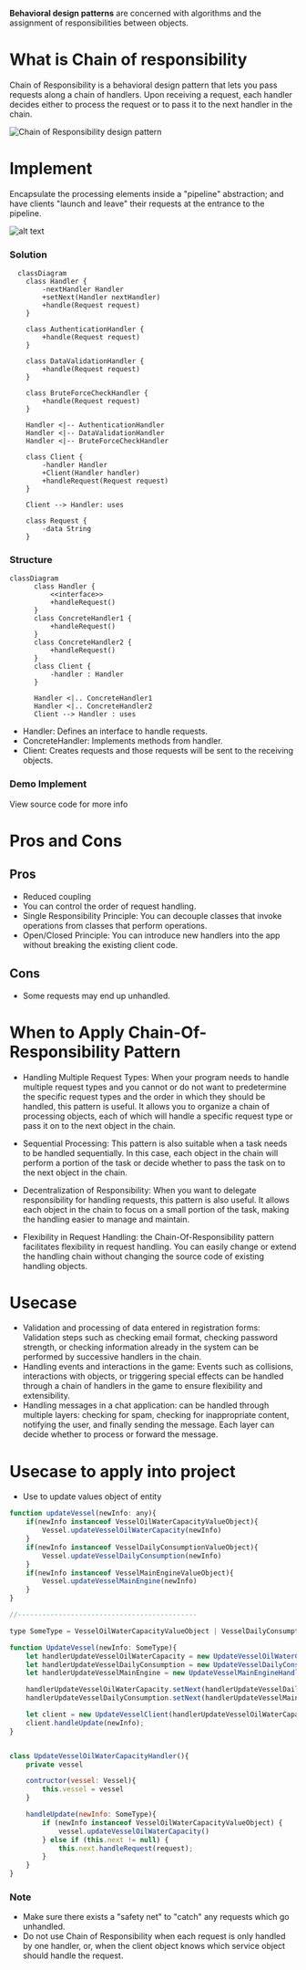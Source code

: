 
**Behavioral design patterns** are concerned with algorithms and the assignment of responsibilities between objects.
  
# What is Chain of responsibility

Chain of Responsibility is a behavioral design pattern that lets you pass requests along a chain of handlers. Upon receiving a request, each handler decides either to process the request or to pass it to the next handler in the chain.

![Chain of Responsibility design pattern](https://refactoring.guru/images/patterns/content/chain-of-responsibility/chain-of-responsibility.png)


# Implement

Encapsulate the processing elements inside a "pipeline" abstraction; and have clients "launch and leave" their requests at the entrance to the pipeline.

![alt text](image.png)

### Solution
```mermaid
  classDiagram
    class Handler {
        -nextHandler Handler
        +setNext(Handler nextHandler)
        +handle(Request request)
    }

    class AuthenticationHandler {
        +handle(Request request)
    }

    class DataValidationHandler {
        +handle(Request request)
    }

    class BruteForceCheckHandler {
        +handle(Request request)
    }

    Handler <|-- AuthenticationHandler
    Handler <|-- DataValidationHandler
    Handler <|-- BruteForceCheckHandler

    class Client {
        -handler Handler
        +Client(Handler handler)
        +handleRequest(Request request)
    }

    Client --> Handler: uses

    class Request {
        -data String
    }
```

### Structure
```mermaid
classDiagram
      class Handler {
          <<interface>>
          +handleRequest()
      }
      class ConcreteHandler1 {
          +handleRequest()
      }
      class ConcreteHandler2 {
          +handleRequest()
      }
      class Client {
          -handler : Handler
      }

      Handler <|.. ConcreteHandler1
      Handler <|.. ConcreteHandler2
      Client --> Handler : uses
```

- Handler: Defines an interface to handle requests.
- ConcreteHandler: Implements methods from handler.
- Client: Creates requests and those requests will be sent to the receiving objects.

### Demo Implement

View source code for more info

# Pros and Cons 

## Pros
- Reduced coupling
- You can control the order of request handling.
- Single Responsibility Principle: You can decouple classes that invoke operations from classes that perform operations.
- Open/Closed Principle: You can introduce new handlers into the app without breaking the existing client code.

## Cons

- Some requests may end up unhandled.
  

# When to Apply Chain-Of-Responsibility Pattern

- Handling Multiple Request Types: When your program needs to handle multiple request types and you cannot or do not want to predetermine the specific request types and the order in which they should be handled, this pattern is useful. It allows you to organize a chain of processing objects, each of which will handle a specific request type or pass it on to the next object in the chain.

- Sequential Processing: This pattern is also suitable when a task needs to be handled sequentially. In this case, each object in the chain will perform a portion of the task or decide whether to pass the task on to the next object in the chain.

- Decentralization of Responsibility: When you want to delegate responsibility for handling requests, this pattern is also useful. It allows each object in the chain to focus on a small portion of the task, making the handling easier to manage and maintain.

- Flexibility in Request Handling: the Chain-Of-Responsibility pattern facilitates flexibility in request handling. You can easily change or extend the handling chain without changing the source code of existing handling objects.


# Usecase

- Validation and processing of data entered in registration forms: Validation steps such as checking email format, checking password strength, or checking information already in the system can be performed by successive handlers in the chain.
- Handling events and interactions in the game: Events such as collisions, interactions with objects, or triggering special effects can be handled through a chain of handlers in the game to ensure flexibility and extensibility.
- Handling messages in a chat application: can be handled through multiple layers: checking for spam, checking for inappropriate content, notifying the user, and finally sending the message. Each layer can decide whether to process or forward the message.

# Usecase to apply into project
- Use to update values object of entity

```javascript
function updateVessel(newInfo: any){
    if(newInfo instanceof VesselOilWaterCapacityValueObject){
        Vessel.updateVesselOilWaterCapacity(newInfo)
    }
    if(newInfo instanceof VesselDailyConsumptionValueObject){
        Vessel.updateVesselDailyConsumption(newInfo)
    }
    if(newInfo instanceof VesselMainEngineValueObject){
        Vessel.updateVesselMainEngine(newInfo)
    }
}

//--------------------------------------------

type SomeType = VesselOilWaterCapacityValueObject | VesselDailyConsumptionValueObject | VesselMainEngineValueObject

function UpdateVessel(newInfo: SomeType){
    let handlerUpdateVesselOilWaterCapacity = new UpdateVesselOilWaterCapacityHandler(vessel);
    let handlerUpdateVesselDailyConsumption = new UpdateVesselDailyConsumptionHandler(vessel);
    let handlerUpdateVesselMainEngine = new UpdateVesselMainEngineHandler(vessel);

    handlerUpdateVesselOilWaterCapacity.setNext(handlerUpdateVesselDailyConsumption)
    handlerUpdateVesselDailyConsumption.setNext(handlerUpdateVesselMainEngine)

    let client = new UpdateVesselClient(handlerUpdateVesselOilWaterCapacity);
    client.handleUpdate(newInfo);
}


class UpdateVesselOilWaterCapacityHandler(){
    private vessel

    contructor(vessel: Vessel){
        this.vessel = vessel
    }

    handleUpdate(newInfo: SomeType){
        if (newInfo instanceof VesselOilWaterCapacityValueObject) {
            vessel.updateVesselOilWaterCapacity()
        } else if (this.next != null) {
            this.next.handleRequest(request);
        }
    }
}

```

### Note

- Make sure there exists a "safety net" to "catch" any requests which go unhandled.
- Do not use Chain of Responsibility when each request is only handled by one handler, or, when the client object knows which service object should handle the request.